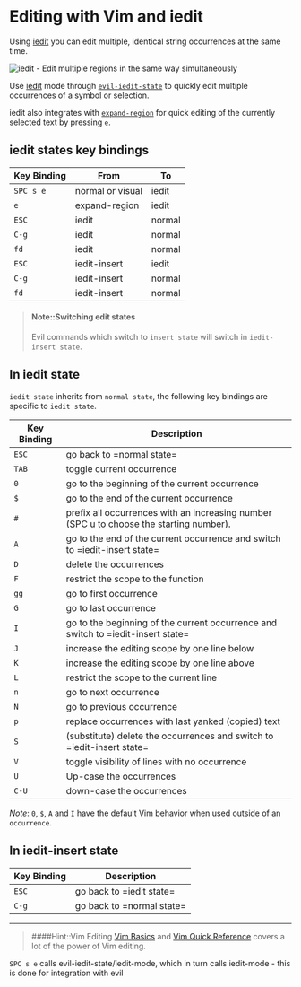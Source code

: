 # Editing with Vim and iedit

 Using [iedit](https://github.com/victorhge/iedit) you can edit multiple, identical string occurrences at the same time.

![iedit - Edit multiple regions in the same way simultaneously](https://github.com/victorhge/iedit/raw/master/iedit-demo.gif)

Use [iedit](https://github.com/tsdh/iedit) mode through [`evil-iedit-state`](https://github.com/syl20bnr/evil-iedit-state) to quickly edit multiple occurrences of a symbol or selection.

iedit also integrates with [`expand-region`](https://github.com/magnars/expand-region.el) for quick editing of the currently selected text by pressing `e`.


## iedit states key bindings

| Key Binding | From             | To     |
|-------------|------------------|--------|
| `SPC s e`   | normal or visual | iedit  |
| `e`         | expand-region    | iedit  |
| `ESC`       | iedit            | normal |
| `C-g`       | iedit            | normal |
| `fd`        | iedit            | normal |
| `ESC`       | iedit-insert     | iedit  |
| `C-g`       | iedit-insert     | normal |
| `fd`        | iedit-insert     | normal |


> #### Note::Switching edit states
> Evil commands which switch to `insert state` will switch in `iedit-insert state`.

## In iedit state
`iedit state` inherits from `normal state`, the following key bindings are specific to `iedit state`.

| Key Binding | Description                                                                             |
|-------------|-----------------------------------------------------------------------------------------|
| `ESC`       | go back to =normal state=                                                               |
| `TAB`       | toggle current occurrence                                                               |
| `0`         | go to the beginning of the current occurrence                                           |
| `$`         | go to the end of the current occurrence                                                 |
| `#`         | prefix all occurrences with an increasing number (SPC u to choose the starting number). |
| `A`         | go to the end of the current occurrence and switch to =iedit-insert state=              |
| `D`         | delete the occurrences                                                                  |
| `F`         | restrict the scope to the function                                                      |
| `gg`        | go to first occurrence                                                                  |
| `G`         | go to last occurrence                                                                   |
| `I`         | go to the beginning of the current occurrence and switch to =iedit-insert state=        |
| `J`         | increase the editing scope by one line below                                            |
| `K`         | increase the editing scope by one line above                                            |
| `L`         | restrict the scope to the current line                                                  |
| `n`         | go to next occurrence                                                                   |
| `N`         | go to previous occurrence                                                               |
| `p`         | replace occurrences with last yanked (copied) text                                      |
| `S`         | (substitute) delete the occurrences and switch to =iedit-insert state=                  |
| `V`         | toggle visibility of lines with no occurrence                                           |
| `U`         | Up-case the occurrences                                                                 |
| `C-U`       | down-case the occurrences                                                               |

*Note*: `0`, `$`, `A` and `I` have the default Vim behavior when used outside of an `occurrence`.

## In iedit-insert state

| Key Binding | Description               |
|-------------|---------------------------|
| `ESC`       | go back to =iedit state=  |
| `C-g`       | go back to =normal state= |


------------------------------------------

> ####Hint::Vim Editing
> [Vim Basics](/spacemacs-basics/vim-basics.html) and [Vim Quick Reference](/spacemacs-basics/vim-quick-reference.html) covers a lot of the power of Vim editing.


`SPC s e` calls evil-iedit-state/iedit-mode, which in turn calls iedit-mode - this is done for integration with evil
